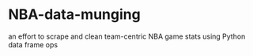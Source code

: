 # NBA-data-munging
an effort to scrape and clean team-centric NBA game stats using Python data frame ops

